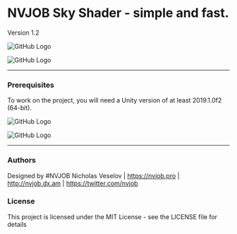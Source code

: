 # NVJOB Sky Shader - simple and fast.

Version 1.2

![GitHub Logo](https://lh3.googleusercontent.com/FjFtU3HDS82yE2PJbN4DoyoxiZNew7MGML4JCHngUa8kBkqfRZY06PGlFckNd4ilMNrRAJh6fX9ElMFo9zogk5zmAhmjsrmzZeA_Xrzwaay7Y9v_Qfa6r5MFzUPQkaBx4PHAZ6356l-V4SFTx7gspOpq3TohDEExUsJYIfCcYdY2irxCHagMN9OW4J3Ch45siz3CKFWfDYDVOQoz5WPF9ZZf3CPE1SH7ELd8kOMgTWLBWVkkHyykSvBeKyFO_7rB9mF1jcEAiXosYtMo3hOFYvpMJWN-JFBimg__gSOFoRbbhEf4CGj_YyxjYhWqqMtW0RwM4CzjbZUB9-MX4mx068RtC0b9FfG8k74VH3Er1Y5luZUzn65rnFug3WW2xovIvmpOgn8-Gdk6W22MMwKLozVp5hMMykacq37dhzArNX_5KzQ7fSiyRsI6syrjJAJt2COFEmMoffrBavEZFA08WSKuC23pVtPfctFbUrmjX-1hxOSyJQAhYoiO4GOvfdNVUZr_juVmINJEuK_SnfecRDHvsci6l7ZM3QuwxGagFEHxmuHcfp34JrJ9rcBH3Z61GQJGihoXB_4Noqeie77uFcZpXN-vGFf6RJ4HpDALl2Hf8FGy5NJ1srm-F3BONkw7-NxBw5vk3TwVdLpZK-Ug5TMsm1Qm_28hPl1vqJTgfW9aVSrf16VEJ-diMYK38oAwGpd9mTbxu3eGxk_ZKVwybNga=w1630-h908-no)

![GitHub Logo](https://lh3.googleusercontent.com/mqzBuKqEZFv4ZP_g-rs0LGlRLC_J3ieBPcP1XjFmmhMTWgr-xMl5YQpi97YaNdRkyEZ31ZPMivYgKfQZ_qeodoW_xWwvXRb3AXAaLBqEkpAwyaFN8lGdS5ZQ3IxBBDcruEV56sRP2FtYA860oBzdMsBlWCxR3qlL2-zBL3GGLGrGKWy0qF6pDgk6rdJL-V8sRp_t-y0n1fHV-B0ABUWECcrEHzjq83EMrCi9OGNR3TJf7ihGpz3Mj6IzTnySWo91fwHj4eWCk2vw1UPgjSmKMu5elNDSiDknlfJLx195YI19gZhoymzvBuFW7DLy4EY6-CaRdAeKozQ0V14jChRWrXtswcam2XjW5jE2mCxu5nDYH_v3FuxZGKFYIArVRvw5VeXZHnVdqKcKzIgaiSfiV7f5rn5SKwKPDoPszYgVup-YSjcwK5Wh4xTYQuw6GeQ54Le-WgG1-Wy6XCw_CzUSx4EoTph1C8HUlebDYgmzOjF0OZbmvDQEidZogHglNHvS_Hu7fttonawGPyvNwN_b9GPkjbALSP83mzD_4n20xmBRWldAb0w7GrL-OTMhCXqdF-7_l4D1fgBp6rYI3ITs9v9CjCBUZaZRq4ppJezZiV3hIF5Uzl_2V6S7UdaQk0kve2zXhef9-6PLifgOY7ql-XjU0STG8U1OwRx-EqTd9Gu0hM3wTfrnIsiSu10AU_S5O7siPNcoT5vDEHeyjVhkp5RY=w1630-h908-no)

------------------------------------

### Prerequisites

To work on the project, you will need a Unity version of at least 2019.1.0f2 (64-bit).

![GitHub Logo](https://lh3.googleusercontent.com/gUIt5znM_d9WtsvAOoYrmD03WbwcsD-4z1VybD0hgyiJgYy9WVdq8D70A5rXMXc0EjwI6u8NCtUAMxHJHsgevTbEePKPYwaPtE2meKRco5CwPJm8-2UhMRFiGq0XH3VOIORwFrQZRG6HZb2eLN5cIE4vUeqd-m8aTsK5e1R_hLHkIIkPXLgg5FHzZK9WhO8-_qSsBKpDOMP6iMb-8AwbrE07JzOjK8uQ9BDS0J8QYsQy3pma4P67NM7176ujgS2qJ-igPtKAKtuMCFmN8b0gP6ajTjOpxpOKE_9YoS731wM6riarMMcynVXu9y0hNkh58HkUgMK8Rf5_GKen4cALCZcrfRF9rh5KDwBlix8CxiuKXhYBk_Ubmwv6z4Q44X5IweIajZ2zrGBxfVPCGjgvsNM0lSVf9qYIWY6c4wIDXaRcyBbjO03YROWx1FjT1H6Kd720QiYzXpUAbZEGBgKUrRy7ZSjhTpqWdL1uzi1nJ22-SrpVASYZJBjAD2zlNsRzqJdGLvELa7tU3wUhVDwsfXjjLLdYWv5FQPo6-e0Lt7Dy0ofulTglt-_MaqM3OxrJqBgZs4DItBn36194F4Vy3YCzZcKdDKXPq_93gpuVKlNpez79omknzQ5nhkE5u9Rmc85o-qYuTn1LpufBBfNR0rOrNkP767FmQadO0QG_fMyNFYQsr_w--abDflxMXjC5Q603zyT3enwaWmI7nsz4izl5=w401-h372-no)

![GitHub Logo](https://lh3.googleusercontent.com/kOMPRm--t1Nkh9qYb22aMk28Q_xFqP1-7kG7lWCPtisVZJbSaCAUel9mdLqb2i8uecVeZBQX0KjrHTUe0lWcUVZhHb8JQTYaHk1sKzjo9tpA0qhqKSFXyEs9QOECrYIBo6m9oICQkfTrcPiEb3gGVldskaHnl-kVkDn7R4lmJiGB5Z-1aXuPNkuv_5El1WbTGwBOvP6W3Z5Olt1gK96-cF0SJanlLGTWJeaRDBepXUPqgbmu3ZRFnygL_9zV7QN1OWVkC7eQOgRtIvrungrpFM6Anv6DpQqzJFNx6cZG14rBw0_HasRm8r39TBUlJe8fLyQLB60diSOpjhXyqU0AxP5_qA1wgIew8JTmNPSjHU4uDuv00-enRYf9JF6OowOVjsuNQbG4gTMKxWT_ddOl1xbJwvQYchgADpmT6ZG9CvzNB4qpZqHbKMYZ7RWgZ_EN_ZjuDiB8q4SnErB-sitiICxPELZAw5dmSMVY9-p1cMLuYziN7kdWiRNiZU35mljaDhwVQ2djpo728-UOtgLINrNArqWXf6LEz45eu5z5VsIoUbN0Q7wgyH2bDz0HFw6QTwdysAnHRIalIzKGepf4uWhosKYsT8PZ8gzwwdqtZAbkZeCmk_qFIsd9YPR_fECFPoCFKR95U5WbCkiHMUvc2IQGSa0SvsGvXXCdLF5hXDs2PpVNGFC5bj-P8ItaCKdwQbB_BU2kK1YPTYTPh44kFD5F=w399-h195-no)

------------------------------------

### Authors
Designed by #NVJOB Nicholas Veselov | https://nvjob.pro | http://nvjob.dx.am | https://twitter.com/nvjob

### License
This project is licensed under the MIT License - see the LICENSE file for details
